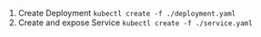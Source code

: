 1. Create Deployment
`kubectl create -f ./deployment.yaml`
2. Create and expose Service
`kubectl create -f ./service.yaml`
